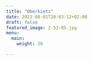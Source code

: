 ```yaml
---
title: "Oberkietz"
date: 2022-08-01T20:03:12+02:00
draft: false
featured_image: 2-53-05.jpg
menu:
  main:
    weight: 20

---
```

